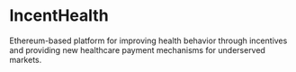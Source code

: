 # IncentHealth
Ethereum-based platform for improving health behavior through incentives and providing new healthcare payment mechanisms for underserved markets.
